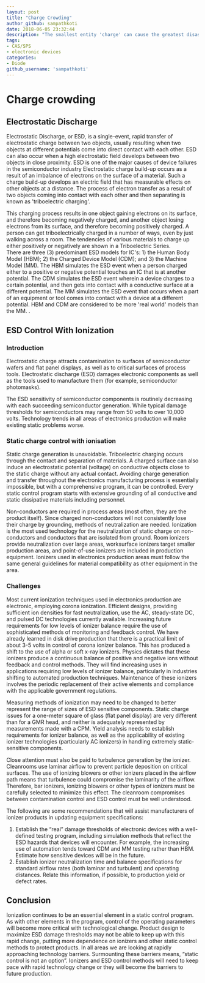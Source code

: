 ```yaml
---
layout: post
title: "Charge Crowding"
author_github: sampathkoti
date: 2018-06-05 23:32:44
description: "The smallest entity 'charge' can cause the greatest disasters in electronic devices"
tags:
- CAS/SPS
- electronic devices
categories:
- Diode
github_username: 'sampathkoti'
---
```


# Charge crowding

## Electrostatic Discharge

Electrostatic Discharge, or ESD, is a single-event, rapid transfer of electrostatic charge between two objects, usually resulting when two objects at different potentials come into direct contact with each other.  ESD can also occur when a high electrostatic field develops between two objects in close proximity.  ESD is one of the major causes of device failures in the semiconductor industry
Electrostatic charge build-up occurs as a result of an imbalance of electrons on the surface of a material.  Such a charge build-up develops an electric field that has measurable effects on other objects at a distance.  The process of electron transfer as a result of two objects coming into contact with each other and then separating is known as 'triboelectric charging'.  
     
This charging process results in one object gaining electrons on its surface, and therefore becoming negatively charged, and another object losing electrons from its surface, and therefore becoming positively charged. A person can get triboelectrically charged in a number of ways, even by just walking across a room. The tendencies of various materials to charge up either positively or negatively are shown in a Triboelectric Series.      
There are three (3) predominant ESD models for IC's: 1) the Human Body Model (HBM); 2) the Charged Device Model (CDM); and 3) the Machine Model (MM).  The HBM simulates the ESD event when a person charged either to a positive or negative potential touches an IC that is at another potential.  The CDM simulates the ESD event wherein a device charges to a certain potential, and then gets into contact with a conductive surface at a different potential.  The MM simulates the ESD event that occurs when a part of an equipment or tool comes into contact with a device at a different potential. HBM and CDM are considered to be more 'real world' models than the MM. .


## ESD Control With Ionization 

### Introduction

Electrostatic charge attracts contamination to surfaces of semiconductor wafers and flat panel displays, as well as to critical surfaces of process tools. Electrostatic discharge (ESD) damages electronic components as well as the tools used to manufacture them (for example, semiconductor photomasks).  
 
The ESD sensitivity of semiconductor components is routinely decreasing with each succeeding semiconductor generation. While typical damage thresholds for semiconductors may range from 50 volts to over 10,000 volts. Technology trends in all areas of electronics production will make existing static problems worse. 

### Static charge control with ionisation

Static charge generation is unavoidable. Triboelectric charging occurs through the contact and separation of materials. A charged surface can also induce an electrostatic potential (voltage) on conductive objects close to the static charge without any actual contact.  Avoiding charge generation and transfer throughout the electronics manufacturing process is essentially impossible, but with a comprehensive program, it can be controlled. Every static control program starts with extensive grounding of all conductive and static dissipative materials including personnel.  
 
Non-conductors are required in process areas (most often, they are the product itself). Since charged non-conductors will not consistently lose their charge by grounding, methods of neutralization are needed.  Ionization is the most used technology for the neutralization of static charge on non-conductors and conductors that are isolated from ground. Room ionizers provide neutralization over large areas, worksurface ionizers target smaller production areas, and point-of-use ionizers are included in production equipment. Ionizers used in electronics production areas must follow the same general guidelines for material compatibility as other equipment in the area.


### Challenges

Most current ionization techniques used in electronics production are electronic, employing corona ionization. Efficient designs, providing sufficient ion densities for fast neutralization, use the AC, steady-state DC, and pulsed DC technologies currently available.  Increasing future requirements for low levels of ionizer balance require the use of sophisticated methods of monitoring and feedback control. We have already learned in disk drive production that there is a practical limit of about 3-5 volts in control of corona ionizer balance. This has produced a shift to the use of alpha or soft x-ray ionizers. Physics dictates that these ionizers produce a continuous balance of positive and negative ions without feedback and control methods. They will find increasing uses in applications requiring low levels of ionizer balance, particularly in industries shifting to automated production techniques.  Maintenance of these ionizers involves the periodic replacement of their active elements and compliance with the applicable government regulations.  
 
Measuring methods of ionization may need to be changed to better represent the range of sizes of ESD sensitive components. Static charge issues for a one-meter square of glass (flat panel display) are very different than for a GMR head, and neither is adequately represented by measurements made with a CPM. Yield analysis needs to establish requirements for ionizer balance, as well as the applicability of existing ionizer technologies (particularly AC ionizers) in handling extremely static-sensitive components.  
 
Close attention must also be paid to turbulence generation by the ionizer.  Cleanrooms use laminar airflow to prevent particle deposition on critical surfaces.  The use of ionizing blowers or other ionizers placed in the airflow path means that turbulence could compromise the laminarity of the airflow.  Therefore, bar ionizers, ionizing blowers or other types of ionizers must be carefully selected to minimize this effect.  The cleanroom compromises between contamination control and ESD control must be well understood.  
 
The following are some recommendations that will assist manufacturers of ionizer products in updating equipment specifications:   
 
1. Establish the “real” damage thresholds of electronic devices with a well-defined testing program, including simulation methods that reflect the ESD hazards that devices will encounter. For example, the increasing use of automation tends toward CDM and MM testing rather than HBM.  Estimate how sensitive devices will be in the future.
2. Establish ionizer neutralization time and balance specifications for standard airflow rates (both laminar and turbulent) and operating distances. Relate this information, if possible, to production yield or defect rates. 

## Conclusion

Ionization continues to be an essential element in a static control program. As with other elements in the program, control of the operating parameters will become more critical with technological change. Product design to maximize ESD damage thresholds may not be able to keep up with this rapid change, putting more dependence on ionizers and other static control methods to protect products. In all areas we are looking at rapidly approaching technology barriers. Surmounting these barriers means, “static control is not an option”. Ionizers and ESD control methods will need to keep pace with rapid technology change or they will become the barriers to future production.
